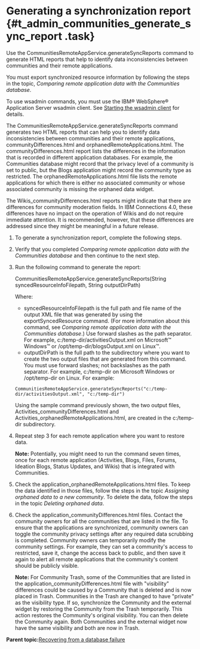 # Generating a synchronization report {#t_admin_communities_generate_sync_report .task}

Use the CommunitiesRemoteAppService.generateSyncReports command to generate HTML reports that help to identify data inconsistencies between communities and their remote applications.

You must export synchronized resource information by following the steps in the topic, *Comparing remote application data with the Communities database*.

To use wsadmin commands, you must use the IBM® WebSphere® Application Server wsadmin client. See [Starting the wsadmin client](t_admin_wsadmin_starting.md) for details.

The CommunitiesRemoteAppService.generateSyncReports command generates two HTML reports that can help you to identify data inconsistencies between communities and their remote applications, communityDifferences.html and orphanedRemoteApplications.html. The communityDifferences.html report lists the differences in the information that is recorded in different application databases. For example, the Communities database might record that the privacy level of a community is set to public, but the Blogs application might record the community type as restricted. The orphanedRemoteApplications.html file lists the remote applications for which there is either no associated community or whose associated community is missing the orphaned data widget.

The Wikis\_communityDifferences.html reports might indicate that there are differences for community moderation fields. In IBM Connections 4.0, these differences have no impact on the operation of Wikis and do not require immediate attention. It is recommended, however, that these differences are addressed since they might be meaningful in a future release.

1.  To generate a synchronization report, complete the following steps.
2.  Verify that you completed *Comparing remote application data with the Communities database* and then continue to the next step.

3.  Run the following command to generate the report:

    CommunitiesRemoteAppService.generateSyncReports\(String syncedResourceInfoFilepath, String outputDirPath\)

    Where:

    -   syncedResourceInfoFilepath is the full path and file name of the output XML file that was generated by using the exportSyncedResource command. \(For more information about this command, see *Comparing remote application data with the Communities database*.\) Use forward slashes as the path separator. For example, c:/temp-dir/activitiesOutput.xml on Microsoft™ Windows™ or /opt/temp-dir/blogsOutput.xml on Linux™.
    -   outputDirPath is the full path to the subdirectory where you want to create the two output files that are generated from this command. You must use forward slashes; not backslashes as the path separator. For example, c:/temp-dir on Microsoft Windows or /opt/temp-dir on Linux.
    For example:

    ```
    CommunitiesRemoteAppService.generateSyncReports("c:/temp-dir/activitiesOutput.xml", "c:/temp-dir")
    ```

    Using the sample command previously shown, the two output files, Activities\_communityDifferences.html and Activities\_orphanedRemoteApplications.html, are created in the c:/temp-dir subdirectory.

4.  Repeat step 3 for each remote application where you want to restore data.

    **Note:** Potentially, you might need to run the command seven times, once for each remote application \(Activities, Blogs, Files, Forums, Ideation Blogs, Status Updates, and Wikis\) that is integrated with Communities.

5.  Check the application\_orphanedRemoteApplications.html files. To keep the data identified in those files, follow the steps in the topic *Assigning orphaned data to a new community*. To delete the data, follow the steps in the topic *Deleting orphaned data*.

6.  Check the application\_communityDifferences.html files. Contact the community owners for all the communities that are listed in the file. To ensure that the applications are synchronized, community owners can toggle the community privacy settings after any required data scrubbing is completed. Community owners can temporarily modify the community settings. For example, they can set a community's access to restricted, save it, change the access back to public, and then save it again to alert all remote applications that the community's content should be publicly visible.

    **Note:** For Community Trash, some of the Communities that are listed in the application\_communityDifferences.html file with "visibility" differences could be caused by a Community that is deleted and is now placed in Trash. Communities in the Trash are changed to have "private" as the visibility type. If so, synchronize the Community and the external widget by restoring the Community from the Trash temporarily. This action restores the Community's original visibility. You can then delete the Community again. Both Communities and the external widget now have the same visibility and both are now in Trash.


**Parent topic:**[Recovering from a database failure](../admin/c_admin_communities_backup_and_restore.md)

